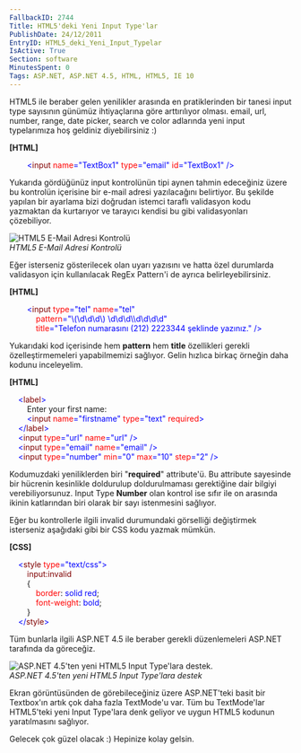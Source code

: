 ```yaml
---
FallbackID: 2744
Title: HTML5'deki Yeni Input Type'lar
PublishDate: 24/12/2011
EntryID: HTML5_deki_Yeni_Input_Typelar
IsActive: True
Section: software
MinutesSpent: 0
Tags: ASP.NET, ASP.NET 4.5, HTML, HTML5, IE 10
---
```

HTML5 ile beraber gelen yenilikler arasında en pratiklerinden bir tanesi
input type sayısının günümüz ihtiyaçlarına göre arttırılıyor olması.
email, url, number, range, date picker, search ve color adlarında yeni
input typelarımıza hoş geldiniz diyebilirsiniz :)

**[HTML]**

        <span style="color:blue;">\<</span><span
style="color:maroon;">input</span> <span
style="color:red;">name</span><span
style="color:blue;">="TextBox1"</span> <span
style="color:red;">type</span><span
style="color:blue;">="email"</span> <span
style="color:red;">id</span><span
style="color:blue;">="TextBox1"</span> <span
style="color:blue;">/\></span>

Yukarıda gördüğünüz input kontrolünün tipi aynen tahmin edeceğiniz üzere
bu kontrolün içerisine bir e-mail adresi yazılacağını belirtiyor. Bu
şekilde yapılan bir ayarlama bizi doğrudan istemci taraflı validasyon
kodu yazmaktan da kurtarıyor ve tarayıcı kendisi bu gibi validasyonları
çözebiliyor.

![HTML5 E-Mail Adresi
Kontrolü](media/HTML5_deki_Yeni_Input_Typelar/inputtypes.png)\
*HTML5 E-Mail Adresi Kontrolü*

Eğer isterseniz gösterilecek olan uyarı yazısını ve hatta özel
durumlarda validasyon için kullanılacak RegEx Pattern'i de ayrıca
belirleyebilirsiniz.

**[HTML]**

        <span style="color:blue;">\<</span><span
style="color:maroon;">input</span> <span
style="color:red;">type</span><span
style="color:blue;">="tel"</span> <span
style="color:red;">name</span><span
style="color:blue;">="tel"</span> <span style="color:red;">\
            pattern</span><span
style="color:blue;">="\\(\\d\\d\\d\\) \\d\\d\\d\\\\d\\d\\d\\d"</span> <span
style="color:red;">\
            title</span><span style="color:blue;">="Telefon
numarasını (212) 2223344 şeklinde yazınız."</span> <span
style="color:blue;">/\></span>

Yukarıdaki kod içerisinde hem **pattern** hem **title** özellikleri
gerekli özelleştirmemeleri yapabilmemizi sağlıyor. Gelin hızlıca birkaç
örneğin daha kodunu inceleyelim.

**[HTML]**

    <span style="color:blue;">\<</span><span
style="color:maroon;">label</span><span style="color:blue;">\></span>\
         Enter your first name:\
        <span style="color:blue;">\<</span><span
style="color:maroon;">input</span> <span
style="color:red;">name</span><span
style="color:blue;">="firstname"</span> <span
style="color:red;">type</span><span
style="color:blue;">="text"</span> <span
style="color:red;">required</span><span style="color:blue;">\></span>\
     <span style="color:blue;">\</</span><span
style="color:maroon;">label</span><span style="color:blue;">\></span>\
     <span style="color:blue;">\<</span><span
style="color:maroon;">input</span> <span
style="color:red;">type</span><span
style="color:blue;">="url"</span> <span
style="color:red;">name</span><span
style="color:blue;">="url"</span> <span style="color:blue;">/\></span>\
     <span style="color:blue;">\<</span><span
style="color:maroon;">input</span> <span
style="color:red;">type</span><span
style="color:blue;">="email"</span> <span
style="color:red;">name</span><span
style="color:blue;">="email"</span> <span
style="color:blue;">/\></span>\
     <span style="color:blue;">\<</span><span
style="color:maroon;">input</span> <span
style="color:red;">type</span><span
style="color:blue;">="number"</span> <span
style="color:red;">min</span><span style="color:blue;">="0"</span> <span
style="color:red;">max</span><span
style="color:blue;">="10"</span> <span
style="color:red;">step</span><span
style="color:blue;">="2"</span> <span style="color:blue;">/\></span>

Kodumuzdaki yeniliklerden biri "**required**" attribute'ü. Bu attribute
sayesinde bir hücrenin kesinlikle doldurulup doldurulmaması gerektiğine
dair bilgiyi verebiliyorsunuz. Input Type **Number** olan kontrol ise
sıfır ile on arasında ikinin katlarından biri olarak bir sayı
istenmesini sağlıyor.

Eğer bu kontrollerle ilgili invalid durumundaki görselliği değiştirmek
isterseniz aşağıdaki gibi bir CSS kodu yazmak mümkün.

**[CSS]**

    <span style="color:blue;">\<</span><span
style="color:maroon;">style</span> <span
style="color:red;">type</span><span
style="color:blue;">="text/css"\></span>\
         <span style="color:maroon;">input:invalid</span>\
        {\
             <span style="color:red;">border</span>: <span
style="color:blue;">solid</span> <span style="color:blue;">red</span>;\
             <span style="color:red;">font-weight</span>: <span
style="color:blue;">bold</span>;\
         }\
    <span style="color:blue;">\</</span><span
style="color:maroon;">style</span><span style="color:blue;">\></span>

Tüm bunlarla ilgili ASP.NET 4.5 ile beraber gerekli düzenlemeleri
ASP.NET tarafında da göreceğiz.

![ASP.NET 4.5'ten yeni HTML5 Input Type'lara
destek.](media/HTML5_deki_Yeni_Input_Typelar/inputtypes2.png)\
*ASP.NET 4.5'ten yeni HTML5 Input Type'lara destek*

Ekran görüntüsünden de görebileceğiniz üzere ASP.NET'teki basit bir
Textbox'ın artık çok daha fazla TextMode'u var. Tüm bu TextMode'lar
HTML5'teki yeni Input Type'lara denk geliyor ve uygun HTML5 kodunun
yaratılmasını sağlıyor.

Gelecek çok güzel olacak :) Hepinize kolay gelsin.



